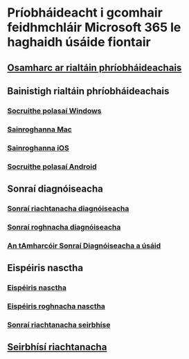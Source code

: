 # Príobháideacht i gcomhair feidhmchláir Microsoft 365 le haghaidh úsáide fiontair

## [Osamharc ar rialtáin phríobháideachais](overview-privacy-controls.md)

## Bainistigh rialtáin phríobháideachais
### [Socruithe polasaí Windows](manage-privacy-controls.md)
### [Sainroghanna Mac](mac-privacy-preferences.md)
### [Sainroghanna iOS](ios-privacy-preferences.md)
### [Socruithe polasaí Android](android-privacy-controls.md)

## Sonraí diagnóiseacha
### [Sonraí riachtanacha diagnóiseacha](required-diagnostic-data.md)
### [Sonraí roghnacha diagnóiseacha](optional-diagnostic-data.md)
### [An tAmharcóir Sonraí Diagnóiseacha a úsáid](https://support.office.com/article/cf761ce9-d805-4c60-a339-4e07f3182855)

## Eispéiris nasctha
### [Eispéiris nasctha](connected-experiences.md)
### [Eispéiris roghnacha nasctha](optional-connected-experiences.md)
### [Sonraí riachtanacha seirbhíse](required-service-data.md)

## [Seirbhísí riachtanacha](essential-services.md)